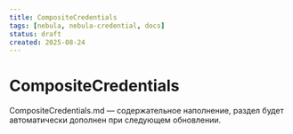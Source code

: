 ```yaml
---
title: CompositeCredentials
tags: [nebula, nebula-credential, docs]
status: draft
created: 2025-08-24
---
```


# CompositeCredentials

CompositeCredentials.md — содержательное наполнение, раздел будет автоматически дополнен при следующем обновлении.
